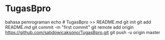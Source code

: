 # TugasBpro
bahasa pemrograman
echo # TugasBpro >> README.md
git init
git add README.md
git commit -m "first commit"
git remote add origin https://github.com/sabdowicaksono/TugasBpro.git
git push -u origin master
